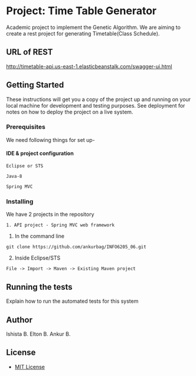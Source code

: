 # Project: Time Table Generator 
Academic project to implement the Genetic Algorithm. We are aiming to create a rest project for generating Timetable(Class Schedule).

## URL of REST
http://timetable-api.us-east-1.elasticbeanstalk.com/swagger-ui.html

## Getting Started

These instructions will get you a copy of the project up and running on your local machine for development and testing purposes. See deployment for notes on how to deploy the project on a live system.

### Prerequisites

We need following things for set up-

#### IDE & project configuration
```
Eclipse or STS
```
```
Java-8
```
```
Spring MVC
```

### Installing

We have 2 projects in the repository

```
1. API project - Spring MVC web framework
```
1) In the command line
```
git clone https://github.com/ankurbag/INFO6205_06.git
```
2) Inside Eclipse/STS
```
File -> Import -> Maven -> Existing Maven project
```

## Running the tests

Explain how to run the automated tests for this system

## Author
Ishista B.
Elton B.
Ankur B.

## License
* [MIT License](http://www.opensource.org/licenses/mit-license.php)
 
